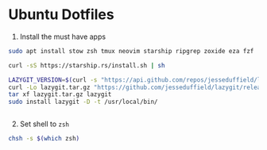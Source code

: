 # Ubuntu Dotfiles
1. Install the must have apps
```bash
sudo apt install stow zsh tmux neovim starship ripgrep zoxide eza fzf
```

```bash 
curl -sS https://starship.rs/install.sh | sh

LAZYGIT_VERSION=$(curl -s "https://api.github.com/repos/jesseduffield/lazygit/releases/latest" | \grep -Po '"tag_name": *"v\K[^"]*')
curl -Lo lazygit.tar.gz "https://github.com/jesseduffield/lazygit/releases/download/v${LAZYGIT_VERSION}/lazygit_${LAZYGIT_VERSION}_Linux_x86_64.tar.gz"
tar xf lazygit.tar.gz lazygit
sudo install lazygit -D -t /usr/local/bin/
```
```
```

2. Set shell to `zsh` 
```bash
chsh -s $(which zsh)
```

